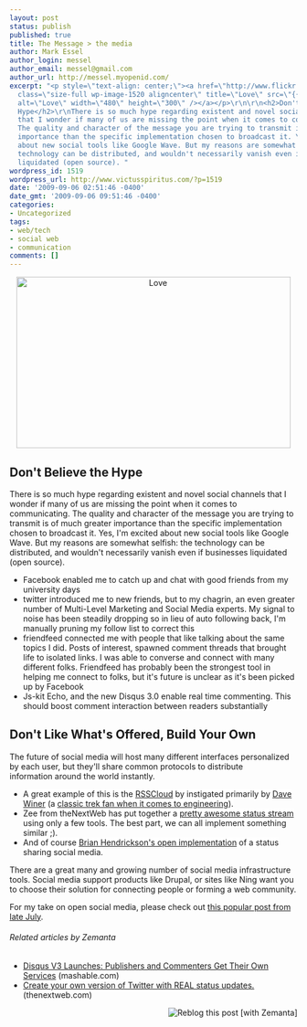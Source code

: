 ```yaml
---
layout: post
status: publish
published: true
title: The Message > the media
author: Mark Essel
author_login: messel
author_email: messel@gmail.com
author_url: http://messel.myopenid.com/
excerpt: "<p style=\"text-align: center;\"><a href=\"http://www.flickr.com/photos/fotologic/\"><img
  class=\"size-full wp-image-1520 aligncenter\" title=\"Love\" src=\"{{ site.url }}/assets/2009/09/Love.jpg\"
  alt=\"Love\" width=\"480\" height=\"300\" /></a></p>\r\n\r\n<h2>Don't Believe the
  Hype</h2>\r\nThere is so much hype regarding existent and novel social channels
  that I wonder if many of us are missing the point when it comes to communicating.
  The quality and character of the message you are trying to transmit is of much greater
  importance than the specific implementation chosen to broadcast it. Yes, I'm excited
  about new social tools like Google Wave. But my reasons are somewhat selfish: the
  technology can be distributed, and wouldn't necessarily vanish even if businesses
  liquidated (open source). "
wordpress_id: 1519
wordpress_url: http://www.victusspiritus.com/?p=1519
date: '2009-09-06 02:51:46 -0400'
date_gmt: '2009-09-06 09:51:46 -0400'
categories:
- Uncategorized
tags:
- web/tech
- social web
- communication
comments: []
---
```

<p style="text-align: center;"><a href="http://www.flickr.com/photos/fotologic/"><img class="size-full wp-image-1520 aligncenter" title="Love" src="{{ site.url }}/assets/2009/09/Love.jpg" alt="Love" width="480" height="300" /></a></p>
<h2>Don't Believe the Hype</h2>
<p>There is so much hype regarding existent and novel social channels that I wonder if many of us are missing the point when it comes to communicating. The quality and character of the message you are trying to transmit is of much greater importance than the specific implementation chosen to broadcast it. Yes, I'm excited about new social tools like Google Wave. But my reasons are somewhat selfish: the technology can be distributed, and wouldn't necessarily vanish even if businesses liquidated (open source). <a id="more"></a><a id="more-1519"></a></p>
<ul>
<li><span style="background-color: #ffffff;">Facebook enabled me to catch up and chat with good friends from my university days</span></li>
<li><span style="background-color: #ffffff;">twitter introduced me to new friends, but to my chagrin, an even greater number of Multi-Level Marketing and Social Media experts. My signal to noise has been steadily dropping so in lieu of auto following back, I'm manually pruning my follow list to correct this</span></li>
<li><span style="background-color: #ffffff;">friendfeed connected me with people that like talking about the same topics I did. Posts of interest, spawned comment threads that brought life to isolated links. I was able to converse and connect with many different folks. Friendfeed has probably been the strongest tool in helping me connect to folks, but it's future is unclear as it's been picked up by Facebook</span></li>
<li><span style="background-color: #ffffff;">Js-kit Echo, and the new Disqus 3.0 enable real time commenting. This should boost comment interaction between readers substantially</span></li>
</ul>
<h2>Don't Like What's Offered, Build Your Own</h2>
<p>The future of social media will host many different interfaces personalized by each user, but they'll share common protocols to distribute information <span style="background-color: #ffffff;">around the world instantly. </span></p>
<ul>
<li><span style="background-color: #ffffff;"><span style="background-color: #ffffff;">A great example of this is the <a href="http://rsscloud.org/">RSSCloud</a> by instigated primarily by <a href="http://www.scripting.com/">Dave Winer</a> (a <a href="http://www.scripting.com/stories/2009/09/05/rssHasNoFailWhale.html#comment-16025630">classic trek fan when it comes to engineering</a>).</span></span></li>
<li><span style="background-color: #ffffff;">Zee from theNextWeb has put together a <a href="http://thenextweb.com/2009/09/04/create-version-twitter-real-status-updates-replies-links-breaking-news/">pretty awesome status stream</a> using only a few tools. The best part, we can all implement something similar ;). </span></li>
<li><span style="background-color: #ffffff;">And of course <a href="http://openmicroblogger.com/brian">Brian Hendrickson's open implementation</a> of a status sharing social media.</span></li>
</ul>
<p>There are a great many and growing number of social media infrastructure tools. Social media support products like Drupal, or sites like Ning want you to choose their solution for connecting people or forming a web community.</p>
<p>For my take on open social media, please check out <a href="http://victusfate.github.io/victusspiritus/uncategorized/2009/07/27/open-social-media-of-the-people-by-the-people-for-the-people/">this popular post from late July</a>.</p>
<h6 class="zemanta-related-title" style="font-size:1em;">Related articles by Zemanta</h6>
<ul class="zemanta-article-ul">
<li class="zemanta-article-ul-li"><a href="http://mashable.com/2009/08/25/disqus-v3-launches/">Disqus V3 Launches: Publishers and Commenters Get Their Own Services</a> (mashable.com)</li>
<li class="zemanta-article-ul-li"><a href="http://thenextweb.com/2009/09/04/create-version-twitter-real-status-updates-replies-links-breaking-news/">Create your own version of Twitter with REAL status updates.</a> (thenextweb.com)</li>
</ul>
<div class="zemanta-pixie" style="margin-top: 10px; height: 15px;"><a class="zemanta-pixie-a" title="Reblog this post [with Zemanta]" href="http://reblog.zemanta.com/zemified/52706188-e00f-4940-9bb0-da6411bec78f/"><img class="zemanta-pixie-img" style="border:none;float:right" src="http://img.zemanta.com/reblog_e.png?x-id=52706188-e00f-4940-9bb0-da6411bec78f" alt="Reblog this post [with Zemanta]" /></a><span class="zem-script more-related pretty-attribution"><script src="http://static.zemanta.com/readside/loader.js" type="text/javascript"></script></span></div>
